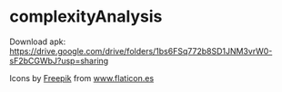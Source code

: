 # complexityAnalysis
Download apk:
https://drive.google.com/drive/folders/1bs6FSq772b8SD1JNM3vrW0-sF2bCGWbJ?usp=sharing


<div>Icons by <a href="http://www.DinosoftLabs.com/" title="Freepik">Freepik</a> from <a href="https://www.flaticon.es/" title="Flaticon">www.flaticon.es</a></div>
